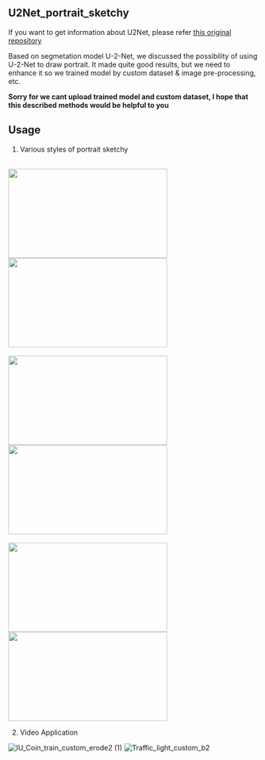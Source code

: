 U2Net_portrait_sketchy
----------------------

If you want to get information about U2Net, please refer [this original repository](https://github.com/xuebinqin/U-2-Net)

Based on segmetation model U-2-Net, we discussed the possibility of using U-2-Net to draw portrait.
It made quite good results, but we need to enhance it so we trained model by custom dataset & image pre-processing, etc.

**Sorry for we cant upload trained model and custom dataset, I hope that this described methods would be helpful to you**

## Usage

1. Various styles of portrait sketchy

<br><img src="https://user-images.githubusercontent.com/32811724/143386093-f9f3b1e0-4e8b-4fcd-9303-56a872888f5d.png" width="320px" height="180px"></img>
<img src="https://user-images.githubusercontent.com/32811724/143386103-8eb3fb3b-8bed-4f37-8a49-3b4ef1718fe4.png" width="320px" height="180px"></img>
</br>
<br><img src="https://user-images.githubusercontent.com/32811724/143386178-d2eeb72e-2a33-43c8-b0f8-713efbf30709.png" width="320px" height="180px"></img>
<img src="https://user-images.githubusercontent.com/32811724/143386194-614bfe30-e025-47b7-a899-43839344c172.png" width="320px" height="180px"></img>
</br>
<br><img src="https://user-images.githubusercontent.com/32811724/143386187-71006f1b-9e29-4158-b01b-f4541ad057f4.png" width="320px" height="180px"></img>
<img src="https://user-images.githubusercontent.com/32811724/143386196-e7215ff1-7b2c-4e9c-8554-4bd8c94fc3ff.png" width="320px" height="180px"></img>
</br>

2. Video Application

![IU_Coin_train_custom_erode2 (1)](https://user-images.githubusercontent.com/32811724/143388489-1d9e0756-58e9-4ab6-98f9-ca0f0c044869.gif)
![Traffic_light_custom_b2](https://user-images.githubusercontent.com/32811724/143388497-3237d2db-3b80-4309-97f3-a4d7aae28321.gif)
